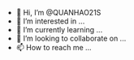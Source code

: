 - 👋 Hi, I’m @QUANHAO21S
- 👀 I’m interested in ...
- 🌱 I’m currently learning ...
- 💞️ I’m looking to collaborate on ...
- 📫 How to reach me ...

<!---
QUANHAO21S/QUANHAO21S is a ✨ special ✨ repository because its `README.md` (this file) appears on your GitHub profile.
You can click the Preview link to take a look at your changes.
--->
